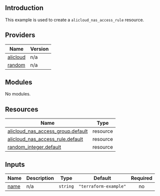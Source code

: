 ## Introduction

This example is used to create a `alicloud_nas_access_rule` resource.

<!-- BEGIN_TF_DOCS -->
## Providers

| Name | Version |
|------|---------|
| <a name="provider_alicloud"></a> [alicloud](#provider\_alicloud) | n/a |
| <a name="provider_random"></a> [random](#provider\_random) | n/a |

## Modules

No modules.

## Resources

| Name | Type |
|------|------|
| [alicloud_nas_access_group.default](https://registry.terraform.io/providers/aliyun/alicloud/latest/docs/resources/nas_access_group) | resource |
| [alicloud_nas_access_rule.default](https://registry.terraform.io/providers/aliyun/alicloud/latest/docs/resources/nas_access_rule) | resource |
| [random_integer.default](https://registry.terraform.io/providers/hashicorp/random/latest/docs/resources/integer) | resource |

## Inputs

| Name | Description | Type | Default | Required |
|------|-------------|------|---------|:--------:|
| <a name="input_name"></a> [name](#input\_name) | n/a | `string` | `"terraform-example"` | no |
<!-- END_TF_DOCS -->    